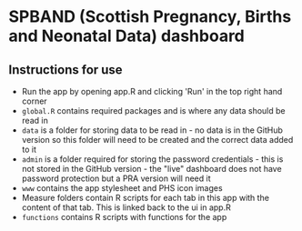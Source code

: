 # SPBAND (Scottish Pregnancy, Births and Neonatal Data) dashboard

## Instructions for use

* Run the app by opening app.R and clicking 'Run' in the top right hand corner
* `global.R` contains required packages and is where any data should be read in
* `data` is a folder for storing data to be read in - no data is in the GitHub version so this folder will need to be created and the correct data added to it
* `admin` is a folder required for storing the password credentials - this is not stored in the GitHub version - the "live" dashboard does not have password protection but a PRA version will need it
* `www` contains the app stylesheet and PHS icon images
* Measure folders contain R scripts for each tab in this app with the content of that tab. This is linked back to the ui in app.R
* `functions` contains R scripts with functions for the app
